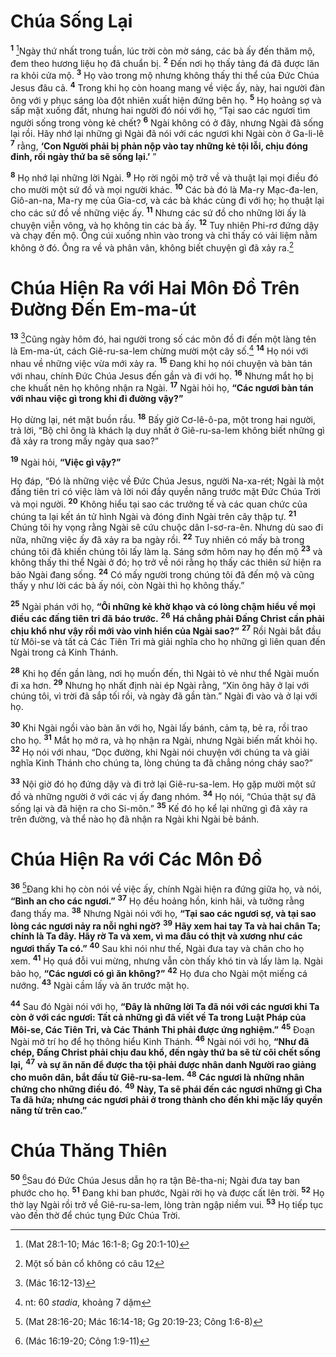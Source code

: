# Chúa Sống Lại

<sup><b>1</b></sup> [^1@-f1c4ad05-89cf-4b50-92c3-512f2a57a8aa]Ngày thứ nhất trong tuần, lúc trời còn mờ sáng, các bà ấy đến thăm mộ, đem theo hương liệu họ đã chuẩn bị. <sup><b>2</b></sup> Ðến nơi họ thấy tảng đá đã được lăn ra khỏi cửa mộ. <sup><b>3</b></sup> Họ vào trong mộ nhưng không thấy thi thể của Ðức Chúa Jesus đâu cả. <sup><b>4</b></sup> Trong khi họ còn hoang mang về việc ấy, này, hai người đàn ông với y phục sáng lòa đột nhiên xuất hiện đứng bên họ. <sup><b>5</b></sup> Họ hoảng sợ và sấp mặt xuống đất, nhưng hai người đó nói với họ, “Tại sao các ngươi tìm người sống trong vòng kẻ chết? <sup><b>6</b></sup> Ngài không có ở đây, nhưng Ngài đã sống lại rồi. Hãy nhớ lại những gì Ngài đã nói với các ngươi khi Ngài còn ở Ga-li-lê <sup><b>7</b></sup> rằng, **‘Con Người phải bị phản nộp vào tay những kẻ tội lỗi, chịu đóng đinh, rồi ngày thứ ba sẽ sống lại.’** ”

<sup><b>8</b></sup> Họ nhớ lại những lời Ngài. <sup><b>9</b></sup> Họ rời ngôi mộ trở về và thuật lại mọi điều đó cho mười một sứ đồ và mọi người khác. <sup><b>10</b></sup> Các bà đó là Ma-ry Mạc-đa-len, Giô-an-na, Ma-ry mẹ của Gia-cơ, và các bà khác cùng đi với họ; họ thuật lại cho các sứ đồ về những việc ấy. <sup><b>11</b></sup> Nhưng các sứ đồ cho những lời ấy là chuyện viễn vông, và họ không tin các bà ấy. <sup><b>12</b></sup> Tuy nhiên Phi-rơ đứng dậy và chạy đến mộ. Ông cúi xuống nhìn vào trong và chỉ thấy có vải liệm nằm không ở đó. Ông ra về và phân vân, không biết chuyện gì đã xảy ra.[^1-f1c4ad05-89cf-4b50-92c3-512f2a57a8aa]

# Chúa Hiện Ra với Hai Môn Ðồ Trên Ðường Ðến Em-ma-út

<sup><b>13</b></sup> [^2@-f1c4ad05-89cf-4b50-92c3-512f2a57a8aa]Cũng ngày hôm đó, hai người trong số các môn đồ đi đến một làng tên là Em-ma-út, cách Giê-ru-sa-lem chừng mười một cây số.[^2-f1c4ad05-89cf-4b50-92c3-512f2a57a8aa] <sup><b>14</b></sup> Họ nói với nhau về những việc vừa mới xảy ra. <sup><b>15</b></sup> Ðang khi họ nói chuyện và bàn tán với nhau, chính Ðức Chúa Jesus đến gần và đi với họ. <sup><b>16</b></sup> Nhưng mắt họ bị che khuất nên họ không nhận ra Ngài. <sup><b>17</b></sup> Ngài hỏi họ, **“Các ngươi bàn tán với nhau việc gì trong khi đi đường vậy?”**

Họ dừng lại, nét mặt buồn rầu. <sup><b>18</b></sup> Bấy giờ Cơ-lê-ô-pa, một trong hai người, trả lời, “Bộ chỉ ông là khách lạ duy nhất ở Giê-ru-sa-lem không biết những gì đã xảy ra trong mấy ngày qua sao?”

<sup><b>19</b></sup> Ngài hỏi, **“Việc gì vậy?”**

Họ đáp, “Ðó là những việc về Ðức Chúa Jesus, người Na-xa-rét; Ngài là một đấng tiên tri có việc làm và lời nói đầy quyền năng trước mặt Ðức Chúa Trời và mọi người. <sup><b>20</b></sup> Không hiểu tại sao các trưởng tế và các quan chức của chúng ta lại kết án tử hình Ngài và đóng đinh Ngài trên cây thập tự. <sup><b>21</b></sup> Chúng tôi hy vọng rằng Ngài sẽ cứu chuộc dân I-sơ-ra-ên. Nhưng dù sao đi nữa, những việc ấy đã xảy ra ba ngày rồi. <sup><b>22</b></sup> Tuy nhiên có mấy bà trong chúng tôi đã khiến chúng tôi lấy làm lạ. Sáng sớm hôm nay họ đến mộ <sup><b>23</b></sup> và không thấy thi thể Ngài ở đó; họ trở về nói rằng họ thấy các thiên sứ hiện ra bảo Ngài đang sống. <sup><b>24</b></sup> Có mấy người trong chúng tôi đã đến mộ và cũng thấy y như lời các bà ấy nói, còn Ngài thì họ không thấy.”

<sup><b>25</b></sup> Ngài phán với họ, **“Ôi những kẻ khờ khạo và có lòng chậm hiểu về mọi điều các đấng tiên tri đã báo trước.** <sup><b>26</b></sup> **Há chẳng phải Ðấng Christ cần phải chịu khổ như vậy rồi mới vào vinh hiển của Ngài sao?”** <sup><b>27</b></sup> Rồi Ngài bắt đầu từ Môi-se và tất cả Các Tiên Tri mà giải nghĩa cho họ những gì liên quan đến Ngài trong cả Kinh Thánh.

<sup><b>28</b></sup> Khi họ đến gần làng, nơi họ muốn đến, thì Ngài tỏ vẻ như thể Ngài muốn đi xa hơn. <sup><b>29</b></sup> Nhưng họ nhất định nài ép Ngài rằng, “Xin ông hãy ở lại với chúng tôi, vì trời đã sắp tối rồi, và ngày đã gần tàn.” Ngài đi vào và ở lại với họ.

<sup><b>30</b></sup> Khi Ngài ngồi vào bàn ăn với họ, Ngài lấy bánh, cảm tạ, bẻ ra, rồi trao cho họ. <sup><b>31</b></sup> Mắt họ mở ra, và họ nhận ra Ngài, nhưng Ngài biến mất khỏi họ. <sup><b>32</b></sup> Họ nói với nhau, “Dọc đường, khi Ngài nói chuyện với chúng ta và giải nghĩa Kinh Thánh cho chúng ta, lòng chúng ta đã chẳng nóng cháy sao?”

<sup><b>33</b></sup> Nội giờ đó họ đứng dậy và đi trở lại Giê-ru-sa-lem. Họ gặp mười một sứ đồ và những người ở với các vị ấy đang nhóm. <sup><b>34</b></sup> Họ nói, “Chúa thật sự đã sống lại và đã hiện ra cho Si-môn.” <sup><b>35</b></sup> Kế đó họ kể lại những gì đã xảy ra trên đường, và thể nào họ đã nhận ra Ngài khi Ngài bẻ bánh.

# Chúa Hiện Ra với Các Môn Ðồ

<sup><b>36</b></sup> [^3@-f1c4ad05-89cf-4b50-92c3-512f2a57a8aa]Ðang khi họ còn nói về việc ấy, chính Ngài hiện ra đứng giữa họ, và nói, **“Bình an cho các ngươi.”** <sup><b>37</b></sup> Họ đều hoảng hồn, kinh hãi, và tưởng rằng đang thấy ma. <sup><b>38</b></sup> Nhưng Ngài nói với họ, **“Tại sao các ngươi sợ, và tại sao lòng các ngươi nảy ra nỗi nghi ngờ?** <sup><b>39</b></sup> **Hãy xem hai tay Ta và hai chân Ta; chính là Ta đây. Hãy rờ Ta và xem, vì ma đâu có thịt và xương như các ngươi thấy Ta có.”** <sup><b>40</b></sup> Sau khi nói như thế, Ngài đưa tay và chân cho họ xem. <sup><b>41</b></sup> Họ quá đỗi vui mừng, nhưng vẫn còn thấy khó tin và lấy làm lạ. Ngài bảo họ, **“Các ngươi có gì ăn không?”** <sup><b>42</b></sup> Họ đưa cho Ngài một miếng cá nướng. <sup><b>43</b></sup> Ngài cầm lấy và ăn trước mặt họ.

<sup><b>44</b></sup> Sau đó Ngài nói với họ, **“Ðây là những lời Ta đã nói với các ngươi khi Ta còn ở với các ngươi: Tất cả những gì đã viết về Ta trong Luật Pháp của Môi-se, Các Tiên Tri, và Các Thánh Thi phải được ứng nghiệm.”** <sup><b>45</b></sup> Ðoạn Ngài mở trí họ để họ thông hiểu Kinh Thánh. <sup><b>46</b></sup> Ngài nói với họ, **“Như đã chép, Ðấng Christ phải chịu đau khổ, đến ngày thứ ba sẽ từ cõi chết sống lại,** <sup><b>47</b></sup> **và sự ăn năn để được tha tội phải được nhân danh Người rao giảng cho muôn dân, bắt đầu từ Giê-ru-sa-lem.** <sup><b>48</b></sup> **Các ngươi là những nhân chứng cho những điều đó.** <sup><b>49</b></sup> **Này, Ta sẽ phái đến các ngươi những gì Cha Ta đã hứa; nhưng các ngươi phải ở trong thành cho đến khi mặc lấy quyền năng từ trên cao.”**

# Chúa Thăng Thiên

<sup><b>50</b></sup> [^4@-f1c4ad05-89cf-4b50-92c3-512f2a57a8aa]Sau đó Ðức Chúa Jesus dẫn họ ra tận Bê-tha-ni; Ngài đưa tay ban phước cho họ. <sup><b>51</b></sup> Ðang khi ban phước, Ngài rời họ và được cất lên trời. <sup><b>52</b></sup> Họ thờ lạy Ngài rồi trở về Giê-ru-sa-lem, lòng tràn ngập niềm vui. <sup><b>53</b></sup> Họ tiếp tục vào đền thờ để chúc tụng Ðức Chúa Trời.

[^1-f1c4ad05-89cf-4b50-92c3-512f2a57a8aa]: Một số bản cổ không có câu 12

[^2-f1c4ad05-89cf-4b50-92c3-512f2a57a8aa]: nt: 60 _stadia_, khoảng 7 dặm

[^1@-f1c4ad05-89cf-4b50-92c3-512f2a57a8aa]: (Mat 28:1-10; Mác 16:1-8; Gg 20:1-10)

[^2@-f1c4ad05-89cf-4b50-92c3-512f2a57a8aa]: (Mác 16:12-13)

[^3@-f1c4ad05-89cf-4b50-92c3-512f2a57a8aa]: (Mat 28:16-20; Mác 16:14-18; Gg 20:19-23; Công 1:6-8)

[^4@-f1c4ad05-89cf-4b50-92c3-512f2a57a8aa]: (Mác 16:19-20; Công 1:9-11)
